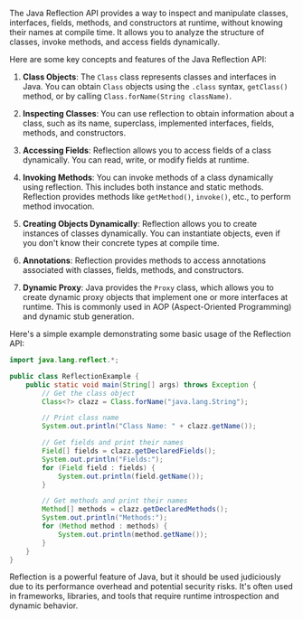 The Java Reflection API provides a way to inspect and manipulate classes, interfaces, fields, methods, and constructors at runtime, without knowing their names at compile time. It allows you to analyze the structure of classes, invoke methods, and access fields dynamically.

Here are some key concepts and features of the Java Reflection API:

1. **Class Objects**: The `Class` class represents classes and interfaces in Java. You can obtain `Class` objects using the `.class` syntax, `getClass()` method, or by calling `Class.forName(String className)`.

2. **Inspecting Classes**: You can use reflection to obtain information about a class, such as its name, superclass, implemented interfaces, fields, methods, and constructors.

3. **Accessing Fields**: Reflection allows you to access fields of a class dynamically. You can read, write, or modify fields at runtime.

4. **Invoking Methods**: You can invoke methods of a class dynamically using reflection. This includes both instance and static methods. Reflection provides methods like `getMethod()`, `invoke()`, etc., to perform method invocation.

5. **Creating Objects Dynamically**: Reflection allows you to create instances of classes dynamically. You can instantiate objects, even if you don't know their concrete types at compile time.

6. **Annotations**: Reflection provides methods to access annotations associated with classes, fields, methods, and constructors.

7. **Dynamic Proxy**: Java provides the `Proxy` class, which allows you to create dynamic proxy objects that implement one or more interfaces at runtime. This is commonly used in AOP (Aspect-Oriented Programming) and dynamic stub generation.

Here's a simple example demonstrating some basic usage of the Reflection API:

```java
import java.lang.reflect.*;

public class ReflectionExample {
    public static void main(String[] args) throws Exception {
        // Get the class object
        Class<?> clazz = Class.forName("java.lang.String");

        // Print class name
        System.out.println("Class Name: " + clazz.getName());

        // Get fields and print their names
        Field[] fields = clazz.getDeclaredFields();
        System.out.println("Fields:");
        for (Field field : fields) {
            System.out.println(field.getName());
        }

        // Get methods and print their names
        Method[] methods = clazz.getDeclaredMethods();
        System.out.println("Methods:");
        for (Method method : methods) {
            System.out.println(method.getName());
        }
    }
}
```

Reflection is a powerful feature of Java, but it should be used judiciously due to its performance overhead and potential security risks. It's often used in frameworks, libraries, and tools that require runtime introspection and dynamic behavior.